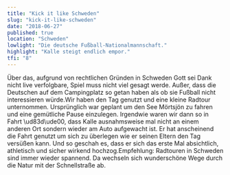 ```yaml
---
title: "Kick it like Schweden"
slug: "kick-it-like-schweden"
date: "2018-06-27"
published: true
location: "Schweden"
lowlight: "Die deutsche Fußball-Nationalmannschaft."
highlight: "Kalle steigt endlich empor."
tfi: "8"
---
```


Über das, aufgrund von rechtlichen Gründen in Schweden Gott sei Dank nicht live verfolgbare, Spiel muss nicht viel gesagt werde. Außer, dass die Deutschen auf dem Campingplatz so getan haben als ob sie Fußball nicht interessieren würde.Wir haben den Tag genutzt und eine kleine Radtour unternommen. Ursprünglich war geplant um den See Mörtsjön zu fahren und eine gemütliche Pause einzulegen. Irgendwie waren wir dann so in Fahrt \ud83d\ude00, dass Kalle ausnahmsweise mal nicht an einem anderen Ort sondern wieder am Auto aufgewacht ist. Er hat anscheinend die Fahrt genutzt um sich zu überlegen wie er seinen Eltern den Tag versüßen kann. Und so geschah es, dass er sich das erste Mal absichtlich, athletisch und sicher wirkend hochzog.Empfehlung: Radtouren in Schweden sind immer wieder spannend. Da wechseln sich wunderschöne Wege durch die Natur mit der Schnellstraße ab.